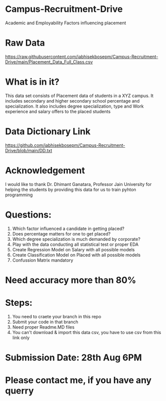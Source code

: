 # Campus-Recruitment-Drive
Academic and Employability Factors influencing placement

# Raw Data
https://raw.githubusercontent.com/iabhisekbosepm/Campus-Recruitment-Drive/main/Placement_Data_Full_Class.csv

# What is in it?
This data set consists of Placement data of students in a XYZ campus. It includes secondary and higher secondary school percentage and specialization. It also includes degree specialization, type and Work experience and salary offers to the placed students

# Data Dictionary Link
https://github.com/iabhisekbosepm/Campus-Recruitment-Drive/blob/main/DD.txt

# Acknowledgement
I would like to thank Dr. Dhimant Ganatara, Professor Jain University for helping the students by providing this data for us to train pyhton programming

# Questions:
1. Which factor influenced a candidate in getting placed?
2. Does percentage matters for one to get placed?
3. Which degree specialization is much demanded by corporate?
4. Play with the data conducting all statistical test or proper EDA
5. Create Regression Model on Salary with all possible models
6. Create Classification Model on Placed with all possible models
7. Confussion Matrix mandatory

# Need accuracy more than 80%

# Steps:
1. You need to craete your branch in this repo
2. Submit your code in that branch
3. Need proper Readme.MD files
4. You can't download & import this data csv, you have to use csv from this link only

# Submission Date: 28th Aug 6PM
# Please contact me, if you have any querry
